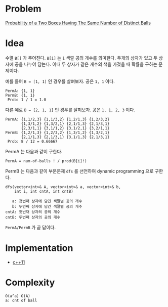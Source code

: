 # Problem

[Probability of a Two Boxes Having The Same Number of Distinct Balls](https://leetcode.com/problems/probability-of-a-two-boxes-having-the-same-number-of-distinct-balls/)

# Idea

수열 `B[]` 가 주어진다. `B[i]` 는 `i` 색깔 공의 개수를 의미한다.
두개의 상자가 있고 두 상자에 공을 나누어 담는다. 이때 두 상자가 같은
개수의 색을 가졌을 때 확률을 구하는 문제이다.

예를 들어 `B = [1, 1]` 인 경우를 살펴보자. 공은 `1, 1` 이다.

```
PermA: {1, 1}
PermB: {1, 1}
 Prob: 1 / 1 = 1.0 
```

다른 예로 `B = [2, 1, 1]` 인 경우를 살펴보자. 공은 `1, 1, 2, 3` 이다.

```
PermA: {1,1/2,3} {1,1/3,2} {1,2/1,3} {1,2/3,2}
       {1,3/1,2} {1,3/2,1} {2,1/1,3} {2,1/3,1}
       {2,3/1,1} {3,1/1,2} {3,1/2,1} {3,2/1,1}
PermB: {1,2/1,3} {1,2/3,2} {1,3/1,2} {1,3/2,1}
       {2,1/1,3} {2,1/3,1} {3,1/1,3} {2,1/3,1}
 Prob: 8 / 12 = 0.66667
```

PermA 는 다음과 같이 구한다.

```
PermA = num-of-balls ! / prod(B[i]!)
```

PermB 는 다음과 같이 부분문제 `dfs` 를 선언하여
dynamic programming 으로 구한다.

```
dfs(vector<int>& A, vector<int>& a, vector<int>& b, 
    int i, int cntA, int cntB)
    
   a: 첫번째 상자에 담긴 색깔별 공의 개수
   b: 두번째 상자에 담긴 색깔별 공의 개수
cntA: 첫번재 상자의 공의 개수
cntB: 두번째 상자의 공의 개수
```

`PermA/PermB` 가 곧 답이다.

# Implementation

* [c++11](a.cpp)

# Complexity

```
O(a^a) O(A)
a: cnt of ball
```
